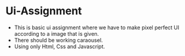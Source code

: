 # Ui-Assignment

- This is basic ui assignment where we have to make pixel perfect UI according to a image that is given.
- There should be working caraousel.
- Using only Html, Css and Javascript.
